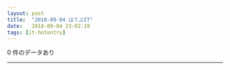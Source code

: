 ```yaml
---
layout: post
title:  "2018-09-04 はてぶIT"
date:   2018-09-04 23:02:19
tags: [it-hotentry]
---
```

0 件のデータあり

<hr>

